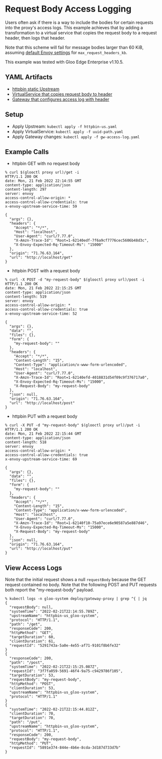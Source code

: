 # Request Body Access Logging

Users often ask if there is a way to include the bodies for certain requests into the proxy's access logs. This example achieves that by adding a transformation to a virtual service that copies the request body to a request header, then logs that header.

Note that this scheme will fail for message bodies larger than 60 KiB, assuming [default Envoy settings](https://www.envoyproxy.io/docs/envoy/latest/api-v3/extensions/filters/network/http_connection_manager/v3/http_connection_manager.proto) for `max_request_headers_kb`. 

This example was tested with Gloo Edge Enterprise v1.10.5.

## YAML Artifacts
- [httpbin static Upstream](httpbin-us.yaml)
- [VirtualService that copies request body to header](vs-access-log.yaml)
- [Gateway that configures access log with header](gw-access-log.yaml)

## Setup
* Apply Upstream:
`kubectl apply -f httpbin-us.yaml`
* Apply VirtualService:
`kubectl apply -f uuid-path.yaml`
* Apply Gateway changes:
`kubectl apply -f gw-access-log.yaml`

## Example Calls

* httpbin GET with no request body
```
% curl $(glooctl proxy url)/get -i
HTTP/1.1 200 OK
date: Mon, 21 Feb 2022 22:14:55 GMT
content-type: application/json
content-length: 297
server: envoy
access-control-allow-origin: *
access-control-allow-credentials: true
x-envoy-upstream-service-time: 59

{
  "args": {},
  "headers": {
    "Accept": "*/*",
    "Host": "localhost",
    "User-Agent": "curl/7.77.0",
    "X-Amzn-Trace-Id": "Root=1-62140edf-7f6a9cf7776cec5606b48d3c",
    "X-Envoy-Expected-Rq-Timeout-Ms": "15000"
  },
  "origin": "71.76.63.164",
  "url": "http://localhost/get"
}
```

* httpbin POST with a request body
```
% curl -X POST -d "my-request-body" $(glooctl proxy url)/post -i
HTTP/1.1 200 OK
date: Mon, 21 Feb 2022 22:15:25 GMT
content-type: application/json
content-length: 519
server: envoy
access-control-allow-origin: *
access-control-allow-credentials: true
x-envoy-upstream-service-time: 52

{
  "args": {},
  "data": "",
  "files": {},
  "form": {
    "my-request-body": ""
  },
  "headers": {
    "Accept": "*/*",
    "Content-Length": "15",
    "Content-Type": "application/x-www-form-urlencoded",
    "Host": "localhost",
    "User-Agent": "curl/7.77.0",
    "X-Amzn-Trace-Id": "Root=1-62140efd-4018831d54f09c9f376717a0",
    "X-Envoy-Expected-Rq-Timeout-Ms": "15000",
    "X-Request-Body": "my-request-body"
  },
  "json": null,
  "origin": "71.76.63.164",
  "url": "http://localhost/post"
}
```

* httpbin PUT with a request body
```
% curl -X PUT -d "my-request-body" $(glooctl proxy url)/put -i
HTTP/1.1 200 OK
date: Mon, 21 Feb 2022 22:15:44 GMT
content-type: application/json
content-length: 518
server: envoy
access-control-allow-origin: *
access-control-allow-credentials: true
x-envoy-upstream-service-time: 69

{
  "args": {},
  "data": "",
  "files": {},
  "form": {
    "my-request-body": ""
  },
  "headers": {
    "Accept": "*/*",
    "Content-Length": "15",
    "Content-Type": "application/x-www-form-urlencoded",
    "Host": "localhost",
    "User-Agent": "curl/7.77.0",
    "X-Amzn-Trace-Id": "Root=1-62140f10-75a97ece6e90587a5e887d46",
    "X-Envoy-Expected-Rq-Timeout-Ms": "15000",
    "X-Request-Body": "my-request-body"
  },
  "json": null,
  "origin": "71.76.63.164",
  "url": "http://localhost/put"
}
```

## View Access Logs

Note that the initial request shows a null `requestBody` because the GET request contained no body. Note that the following POST and PUT requests both report the "my-request-body" payload.

```
% kubectl logs -n gloo-system deploy/gateway-proxy | grep ^{ | jq
{
  "requestBody": null,
  "systemTime": "2022-02-21T22:14:55.789Z",
  "upstreamName": "httpbin-us_gloo-system",
  "protocol": "HTTP/1.1",
  "path": "/get",
  "responseCode": 200,
  "httpMethod": "GET",
  "targetDuration": 60,
  "clientDuration": 61,
  "requestId": "5291743a-5a0e-4e55-af71-9101f8b6fe32"
}
{
  "responseCode": 200,
  "path": "/post",
  "systemTime": "2022-02-21T22:15:25.087Z",
  "requestId": "3f7fa059-5691-46f4-9a75-c9429786f105",
  "targetDuration": 53,
  "requestBody": "my-request-body",
  "httpMethod": "POST",
  "clientDuration": 53,
  "upstreamName": "httpbin-us_gloo-system",
  "protocol": "HTTP/1.1"
}
{
  "systemTime": "2022-02-21T22:15:44.812Z",
  "clientDuration": 70,
  "targetDuration": 70,
  "path": "/put",
  "upstreamName": "httpbin-us_gloo-system",
  "protocol": "HTTP/1.1",
  "responseCode": 200,
  "requestBody": "my-request-body",
  "httpMethod": "PUT",
  "requestId": "5891e374-844e-4b6e-8cda-3d187d733d7b"
}
```